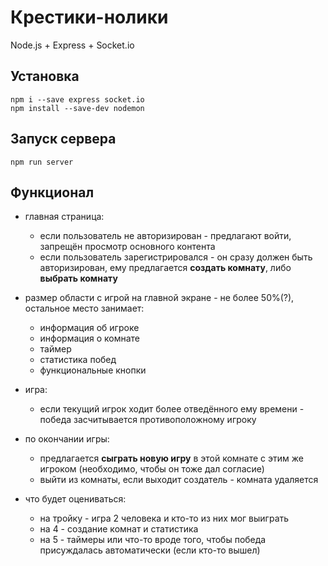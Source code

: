 # Крестики-нолики
Node.js + Express + Socket.io

## Установка
```
npm i --save express socket.io
npm install --save-dev nodemon 
```

## Запуск сервера
```
npm run server
```

## Функционал
- главная страница:
    - если пользователь не авторизирован - предлагают войти, запрещён просмотр основного контента 
    - если пользователь зарегистрировался - он сразу должен быть авторизирован, ему предлагается **создать комнату**, либо **выбрать комнату**

- размер области с игрой на главной экране - не более 50%(?), остальное место занимает:
    - информация об игроке
    - информация о комнате
    - таймер
    - статистика побед
    - функциональные кнопки

- игра:
    - если текущий игрок ходит более отведённого ему времени - победа засчитывается противоположному игроку

- по окончании игры:
    - предлагается **сыграть новую игру** в этой комнате с этим же игроком (необходимо, чтобы он тоже дал согласие)
    - выйти из комнаты, если выходит создатель -  комната удаляется

- что будет оцениваться:
    - на тройку - игра 2 человека и кто-то из них мог выиграть
    - на 4 - создание комнат и статистика
    - на 5 - таймеры или что-то вроде того, чтобы победа присуждалась автоматически (если кто-то вышел)
